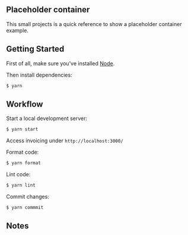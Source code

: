 <div align="center" >
  <!-- <img src="placeholder.gif" alt="firebase" title="firebase" width="600px" /> -->
</div>

## Placeholder container

This small projects is a quick reference to show a placeholder container example.

## Getting Started

First of all, make sure you&#39;ve installed [Node](https://nodejs.org).

Then install dependencies:

```bash
$ yarn
```

## Workflow

Start a local development server:

```bash
$ yarn start
```

Access invoicing under `http://localhost:3000/`

Format code:

```bash
$ yarn format
```

Lint code:

```bash
$ yarn lint
```

Commit changes:

```bash
$ yarn commmit
```

## Notes

